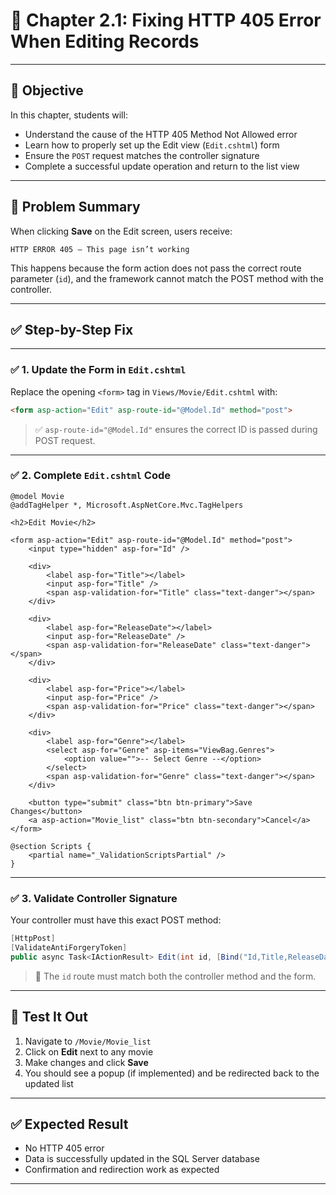 
# 🔧 Chapter 2.1: Fixing HTTP 405 Error When Editing Records

---

## 🎯 Objective

In this chapter, students will:
- Understand the cause of the HTTP 405 Method Not Allowed error
- Learn how to properly set up the Edit view (`Edit.cshtml`) form
- Ensure the `POST` request matches the controller signature
- Complete a successful update operation and return to the list view

---

## 🛑 Problem Summary

When clicking **Save** on the Edit screen, users receive:

```
HTTP ERROR 405 – This page isn’t working
```

This happens because the form action does not pass the correct route parameter (`id`), and the framework cannot match the POST method with the controller.

---

## ✅ Step-by-Step Fix

---

### ✅ 1. Update the Form in `Edit.cshtml`

Replace the opening `<form>` tag in `Views/Movie/Edit.cshtml` with:

```html
<form asp-action="Edit" asp-route-id="@Model.Id" method="post">
```

> ✅ `asp-route-id="@Model.Id"` ensures the correct ID is passed during POST request.

---

### ✅ 2. Complete `Edit.cshtml` Code

```cshtml
@model Movie
@addTagHelper *, Microsoft.AspNetCore.Mvc.TagHelpers

<h2>Edit Movie</h2>

<form asp-action="Edit" asp-route-id="@Model.Id" method="post">
    <input type="hidden" asp-for="Id" />

    <div>
        <label asp-for="Title"></label>
        <input asp-for="Title" />
        <span asp-validation-for="Title" class="text-danger"></span>
    </div>

    <div>
        <label asp-for="ReleaseDate"></label>
        <input asp-for="ReleaseDate" />
        <span asp-validation-for="ReleaseDate" class="text-danger"></span>
    </div>

    <div>
        <label asp-for="Price"></label>
        <input asp-for="Price" />
        <span asp-validation-for="Price" class="text-danger"></span>
    </div>

    <div>
        <label asp-for="Genre"></label>
        <select asp-for="Genre" asp-items="ViewBag.Genres">
            <option value="">-- Select Genre --</option>
        </select>
        <span asp-validation-for="Genre" class="text-danger"></span>
    </div>

    <button type="submit" class="btn btn-primary">Save Changes</button>
    <a asp-action="Movie_list" class="btn btn-secondary">Cancel</a>
</form>

@section Scripts {
    <partial name="_ValidationScriptsPartial" />
}
```

---

### ✅ 3. Validate Controller Signature

Your controller must have this exact POST method:

```csharp
[HttpPost]
[ValidateAntiForgeryToken]
public async Task<IActionResult> Edit(int id, [Bind("Id,Title,ReleaseDate,Price,Genre")] Movie movie)
```

> 🔁 The `id` route must match both the controller method and the form.

---

## 🧪 Test It Out

1. Navigate to `/Movie/Movie_list`
2. Click on **Edit** next to any movie
3. Make changes and click **Save**
4. You should see a popup (if implemented) and be redirected back to the updated list

---

## ✅ Expected Result

- No HTTP 405 error
- Data is successfully updated in the SQL Server database
- Confirmation and redirection work as expected

---
